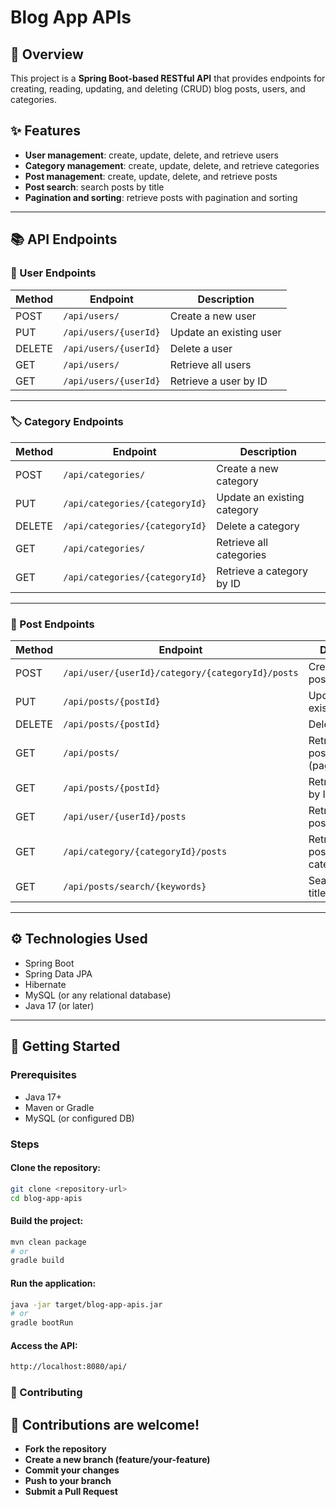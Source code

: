 # Blog App APIs

## 📌 Overview
This project is a **Spring Boot-based RESTful API** that provides endpoints for creating, reading, updating, and deleting (CRUD) blog posts, users, and categories.

## ✨ Features
- **User management**: create, update, delete, and retrieve users  
- **Category management**: create, update, delete, and retrieve categories  
- **Post management**: create, update, delete, and retrieve posts  
- **Post search**: search posts by title  
- **Pagination and sorting**: retrieve posts with pagination and sorting  

---

## 📚 API Endpoints

### 👤 User Endpoints
| Method | Endpoint              | Description             |
|--------|-----------------------|-------------------------|
| POST   | `/api/users/`         | Create a new user       |
| PUT    | `/api/users/{userId}` | Update an existing user |
| DELETE | `/api/users/{userId}` | Delete a user           |
| GET    | `/api/users/`         | Retrieve all users      |
| GET    | `/api/users/{userId}` | Retrieve a user by ID   |

---

### 🏷️ Category Endpoints
| Method | Endpoint                       | Description                  |
|--------|--------------------------------|------------------------------|
| POST   | `/api/categories/`             | Create a new category        |
| PUT    | `/api/categories/{categoryId}` | Update an existing category  |
| DELETE | `/api/categories/{categoryId}` | Delete a category            |
| GET    | `/api/categories/`             | Retrieve all categories      |
| GET    | `/api/categories/{categoryId}` | Retrieve a category by ID    |

---

### 📝 Post Endpoints
| Method | Endpoint                                              | Description                          |
|--------|-------------------------------------------------------|--------------------------------------|
| POST   | `/api/user/{userId}/category/{categoryId}/posts`      | Create a new post                    |
| PUT    | `/api/posts/{postId}`                                 | Update an existing post              |
| DELETE | `/api/posts/{postId}`                                 | Delete a post                        |
| GET    | `/api/posts/`                                         | Retrieve all posts (pagination/sort) |
| GET    | `/api/posts/{postId}`                                 | Retrieve a post by ID                |
| GET    | `/api/user/{userId}/posts`                            | Retrieve all posts by a user         |
| GET    | `/api/category/{categoryId}/posts`                    | Retrieve all posts by a category     |
| GET    | `/api/posts/search/{keywords}`                        | Search posts by title                |

---

## ⚙️ Technologies Used
- Spring Boot  
- Spring Data JPA  
- Hibernate  
- MySQL (or any relational database)  
- Java 17 (or later)  

---

## 🚀 Getting Started

### Prerequisites
- Java 17+  
- Maven or Gradle  
- MySQL (or configured DB)  

### Steps

#### Clone the repository:
```bash
git clone <repository-url>
cd blog-app-apis
```

#### Build the project:
```bash
mvn clean package
# or
gradle build
```

#### Run the application:
```bash
java -jar target/blog-app-apis.jar
# or
gradle bootRun
```

#### Access the API:
```bash
http://localhost:8080/api/
```

### 🤝 Contributing

## 🚀 Contributions are welcome!

- **Fork the repository**
- **Create a new branch (feature/your-feature)**
- **Commit your changes**
- **Push to your branch**
- **Submit a Pull Request**
